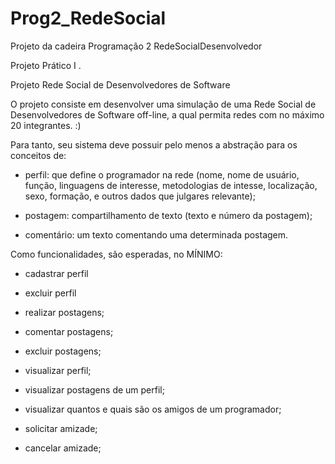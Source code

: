 # Prog2_RedeSocial

Projeto da cadeira Programação 2 RedeSocialDesenvolvedor


Projeto Prático I 
.


Projeto Rede Social de Desenvolvedores de Software

 

O projeto consiste em desenvolver uma simulação de uma Rede Social de Desenvolvedores de Software off-line, a qual permita redes com no máximo 20 integrantes. :)

Para tanto, seu sistema deve possuir pelo menos a abstração para os conceitos de:

- perfil: que define o programador na rede (nome, nome de usuário, função, linguagens de interesse, metodologias de intesse, localização, sexo, formação, e outros dados que julgares relevante);

- postagem: compartilhamento de texto (texto e número da postagem);

- comentário: um texto comentando uma determinada postagem.

 

Como funcionalidades, são esperadas, no MÍNIMO:

- cadastrar perfil

- excluir perfil

- realizar postagens;

- comentar postagens;

- excluir postagens;

- visualizar perfil;

- visualizar postagens de um perfil;

- visualizar quantos e quais são os amigos de um programador;

- solicitar amizade;

- cancelar amizade;
